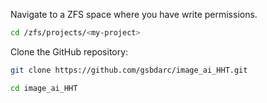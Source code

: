 Navigate to a ZFS space where you have write permissions.

```bash
cd /zfs/projects/<my-project>
```

Clone the GitHub repository:
```bash
git clone https://github.com/gsbdarc/image_ai_HHT.git
```

```bash
cd image_ai_HHT 
```
